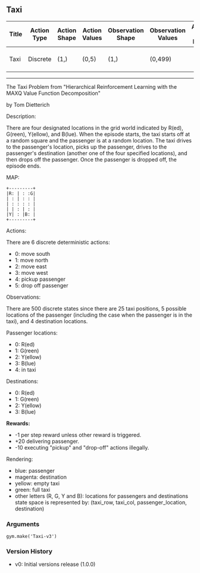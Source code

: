 Taxi
---
|Title|Action Type|Action Shape|Action Values|Observation Shape|Observation Values|Average Total Reward|Import|
| ----------- | -----------| ----------- | -----------| ----------- | -----------| ----------- | -----------|
|Taxi|Discrete|(1,)|(0,5)|(1,)|(0,499)| |from gym.envs.toy_text import taxi|
---


The Taxi Problem
from "Hierarchical Reinforcement Learning with the MAXQ Value Function Decomposition"

by Tom Dietterich



Description:

There are four designated locations in the grid world indicated by R(ed), G(reen), Y(ellow), and B(lue). When the episode starts, the taxi starts off at a random square and the passenger is at a random location. The taxi drives to the passenger's location, picks up the passenger, drives to the passenger's destination (another one of the four specified locations), and then drops off the passenger. Once the passenger is dropped off, the episode ends.

MAP:

    +---------+
    |R: | : :G|
    | : | : : |
    | : : : : |
    | | : | : |
    |Y| : |B: |
    +---------+

Actions:

There are 6 discrete deterministic actions:
- 0: move south
- 1: move north
- 2: move east
- 3: move west
- 4: pickup passenger
- 5: drop off passenger

Observations:

There are 500 discrete states since there are 25 taxi positions, 5 possible locations of the passenger (including the case when the passenger is in the taxi), and 4 destination locations.

Passenger locations:
- 0: R(ed)
- 1: G(reen)
- 2: Y(ellow)
- 3: B(lue)
- 4: in taxi

Destinations:
- 0: R(ed)
- 1: G(reen)
- 2: Y(ellow)
- 3: B(lue)



**Rewards:**

- -1 per step reward unless other reward is triggered.
- +20 delivering passenger.
- -10  executing "pickup" and "drop-off" actions illegally.


Rendering:
- blue: passenger
- magenta: destination
- yellow: empty taxi
- green: full taxi
- other letters (R, G, Y and B): locations for passengers and destinations
state space is represented by:
(taxi_row, taxi_col, passenger_location, destination)

### Arguments

```
gym.make('Taxi-v3')
```



### Version History

* v0: Initial versions release (1.0.0)

